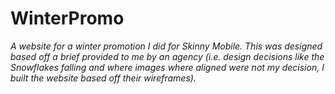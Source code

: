 # WinterPromo
*A website for a winter promotion I did for Skinny Mobile. This was designed based off a brief provided to me by an agency (i.e. design decisions like the Snowflakes falling and where images where aligned were not my decision, I built the website based off their wireframes).*
